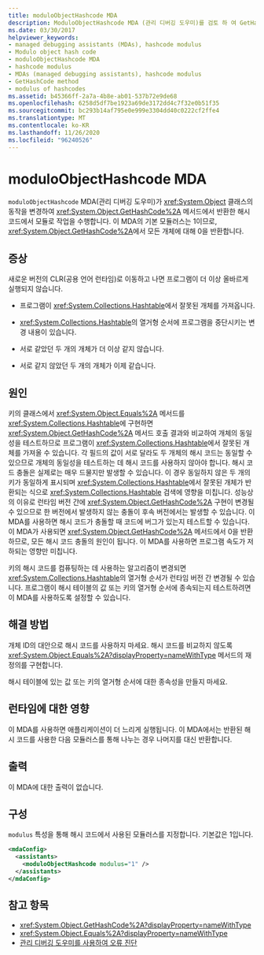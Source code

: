 ```yaml
---
title: moduloObjectHashcode MDA
description: ModuloObjectHashcode MDA (관리 디버깅 도우미)를 검토 하 여 GetHashCode 메서드 결과의 나머지 값을 가져오도록 개체 클래스를 변경 합니다.
ms.date: 03/30/2017
helpviewer_keywords:
- managed debugging assistants (MDAs), hashcode modulus
- Modulo object hash code
- moduloObjectHashcode MDA
- hashcode modulus
- MDAs (managed debugging assistants), hashcode modulus
- GetHashCode method
- modulus of hashcodes
ms.assetid: b45366ff-2a7a-4b8e-ab01-537b72e9de68
ms.openlocfilehash: 6258d5df7be1923a69de3172dd4c7f32e0b51f35
ms.sourcegitcommit: bc293b14af795e0e999e3304dd40c0222cf2ffe4
ms.translationtype: MT
ms.contentlocale: ko-KR
ms.lasthandoff: 11/26/2020
ms.locfileid: "96240526"
---
```

# <a name="moduloobjecthashcode-mda"></a>moduloObjectHashcode MDA

`moduloObjectHashcode` MDA(관리 디버깅 도우미)가 <xref:System.Object> 클래스의 동작을 변경하여 <xref:System.Object.GetHashCode%2A> 메서드에서 반환한 해시 코드에서 모듈로 작업을 수행합니다. 이 MDA의 기본 모듈러스는 1이므로, <xref:System.Object.GetHashCode%2A>에서 모든 개체에 대해 0을 반환합니다.  
  
## <a name="symptoms"></a>증상  

 새로운 버전의 CLR(공용 언어 런타임)로 이동하고 나면 프로그램이 더 이상 올바르게 실행되지 않습니다.  
  
- 프로그램이 <xref:System.Collections.Hashtable>에서 잘못된 개체를 가져옵니다.  
  
- <xref:System.Collections.Hashtable>의 열거형 순서에 프로그램을 중단시키는 변경 내용이 있습니다.  
  
- 서로 같았던 두 개의 개체가 더 이상 같지 않습니다.  
  
- 서로 같지 않았던 두 개의 개체가 이제 같습니다.  
  
## <a name="cause"></a>원인  

 키의 클래스에서 <xref:System.Object.Equals%2A> 메서드를 <xref:System.Collections.Hashtable>에 구현하면 <xref:System.Object.GetHashCode%2A> 메서드 호출 결과와 비교하여 개체의 동일성을 테스트하므로 프로그램이 <xref:System.Collections.Hashtable>에서 잘못된 개체를 가져올 수 있습니다. 각 필드의 값이 서로 달라도 두 개체의 해시 코드는 동일할 수 있으므로 개체의 동일성을 테스트하는 데 해시 코드를 사용하지 않아야 합니다. 해시 코드 충돌은 실제로는 매우 드물지만 발생할 수 있습니다. 이 경우 동일하지 않은 두 개의 키가 동일하게 표시되며 <xref:System.Collections.Hashtable>에서 잘못된 개체가 반환되는 식으로 <xref:System.Collections.Hashtable> 검색에 영향을 미칩니다. 성능상의 이유로 런타임 버전 간에 <xref:System.Object.GetHashCode%2A> 구현이 변경될 수 있으므로 한 버전에서 발생하지 않는 충돌이 후속 버전에서는 발생할 수 있습니다. 이 MDA를 사용하면 해시 코드가 충돌할 때 코드에 버그가 있는지 테스트할 수 있습니다. 이 MDA가 사용되면 <xref:System.Object.GetHashCode%2A> 메서드에서 0을 반환하므로, 모든 해시 코드 충돌의 원인이 됩니다. 이 MDA를 사용하면 프로그램 속도가 저하되는 영향만 미칩니다.  
  
 키의 해시 코드를 컴퓨팅하는 데 사용하는 알고리즘이 변경되면 <xref:System.Collections.Hashtable>의 열거형 순서가 런타임 버전 간 변경될 수 있습니다. 프로그램이 해시 테이블의 값 또는 키의 열거형 순서에 종속되는지 테스트하려면 이 MDA를 사용하도록 설정할 수 있습니다.  
  
## <a name="resolution"></a>해결 방법  

 개체 ID의 대안으로 해시 코드를 사용하지 마세요. 해시 코드를 비교하지 않도록 <xref:System.Object.Equals%2A?displayProperty=nameWithType> 메서드의 재정의를 구현합니다.  
  
 해시 테이블에 있는 값 또는 키의 열거형 순서에 대한 종속성을 만들지 마세요.  
  
## <a name="effect-on-the-runtime"></a>런타임에 대한 영향  

 이 MDA를 사용하면 애플리케이션이 더 느리게 실행됩니다. 이 MDA에서는 반환된 해시 코드를 사용한 다음 모듈러스를 통해 나누는 경우 나머지를 대신 반환합니다.  
  
## <a name="output"></a>출력  

 이 MDA에 대한 출력이 없습니다.  
  
## <a name="configuration"></a>구성  

 `modulus` 특성을 통해 해시 코드에서 사용된 모듈러스를 지정합니다. 기본값은 1입니다.  
  
```xml  
<mdaConfig>  
  <assistants>  
    <moduloObjectHashcode modulus="1" />  
  </assistants>  
</mdaConfig>  
```  
  
## <a name="see-also"></a>참고 항목

- <xref:System.Object.GetHashCode%2A?displayProperty=nameWithType>
- <xref:System.Object.Equals%2A?displayProperty=nameWithType>
- [관리 디버깅 도우미를 사용하여 오류 진단](diagnosing-errors-with-managed-debugging-assistants.md)
